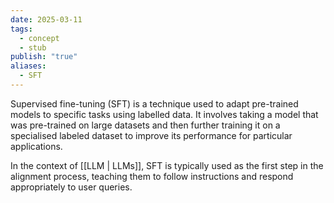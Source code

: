 ```yaml
---
date: 2025-03-11
tags:
  - concept
  - stub
publish: "true"
aliases:
  - SFT
---
```

Supervised fine-tuning (SFT) is a technique used to adapt pre-trained models to specific tasks using labelled data. It involves taking a model that was pre-trained on large datasets and then further training it on a specialised labeled dataset to improve its performance for particular applications.

In the context of [[LLM | LLMs]], SFT is typically used as the first step in the alignment process, teaching them to follow instructions and respond appropriately to user queries.